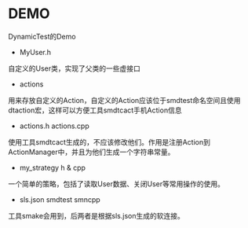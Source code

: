 # DEMO

DynamicTest的Demo

* MyUser.h

自定义的User类，实现了父类的一些虚接口

* actions

用来存放自定义的Action，自定义的Action应该位于smdtest命名空间且使用dtaction宏，这样可以方便工具smdtcact手机Action信息

* actions.h actions.cpp

使用工具smdtcact生成的，不应该修改他们。作用是注册Action到ActionManager中，并且为他们生成一个字符串常量。

* my\_strategy h & cpp

一个简单的策略，包括了读取User数据、关闭User等常用操作的使用。

* sls.json smdtest smncpp

工具smake会用到，后两者是根据sls.json生成的软连接。
